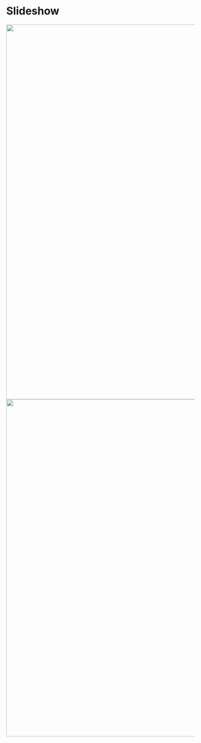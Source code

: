 # Slideshow

<div align="center">
<img src="https://user-images.githubusercontent.com/91493768/185516405-78b960a5-0de0-4c60-8ae2-231390898386.png" width="1000px"/>
</div>
<div align="center">
<img src="https://user-images.githubusercontent.com/91493768/185516652-48c189ed-0653-461f-a56d-683dc97d07e8.png" width="900px"/>
</div>

